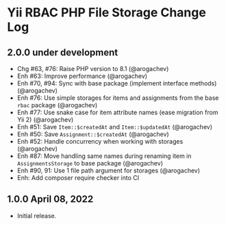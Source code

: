 # Yii RBAC PHP File Storage Change Log

## 2.0.0 under development

- Chg #63, #76: Raise PHP version to 8.1 (@arogachev)
- Enh #63: Improve performance (@arogachev)
- Enh #70, #94: Sync with base package (implement interface methods) (@arogachev)
- Enh #76: Use simple storages for items and assignments from the base `rbac` package (@arogachev)
- Enh #77: Use snake case for item attribute names (ease migration from Yii 2) (@arogachev)
- Enh #51: Save `Item::$createdAt` and `Item::$updatedAt` (@arogachev)
- Enh #50: Save `Assignment::$createdAt` (@arogachev)
- Enh #52: Handle concurrency when working with storages (@arogachev)
- Enh #87: Move handling same names during renaming item in `AssignmentsStorage` to base package (@arogachev)
- Enh #90, 91: Use 1 file path argument for storages (@arogachev)
- Enh: Add composer require checker into CI

## 1.0.0 April 08, 2022

- Initial release.
